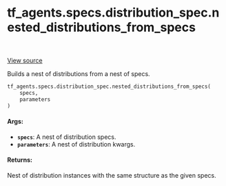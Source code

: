 <div itemscope itemtype="http://developers.google.com/ReferenceObject">
<meta itemprop="name" content="tf_agents.specs.distribution_spec.nested_distributions_from_specs" />
<meta itemprop="path" content="Stable" />
</div>

# tf_agents.specs.distribution_spec.nested_distributions_from_specs

<table class="tfo-notebook-buttons tfo-api" align="left">
</table>

<a target="_blank" href="https://github.com/tensorflow/agents/tree/master/tf_agents/specs/distribution_spec.py">View
source</a>

Builds a nest of distributions from a nest of specs.

``` python
tf_agents.specs.distribution_spec.nested_distributions_from_specs(
    specs,
    parameters
)
```



<!-- Placeholder for "Used in" -->

#### Args:

* <b>`specs`</b>: A nest of distribution specs.
* <b>`parameters`</b>: A nest of distribution kwargs.


#### Returns:

Nest of distribution instances with the same structure as the given specs.

